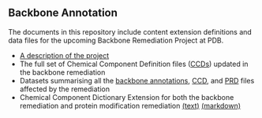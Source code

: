 ## Backbone Annotation

The documents in this repository include content extension definitions and data 
files for the upcoming Backbone Remediation Project at PDB.

- [A description of the project](Backbone.md)
- The full set of Chemical Component Definition files ([CCDs](data/data.md)) updated in the backbone 
remediation
- Datasets summarising 
all the [backbone annotations](data/summaries/full_backbone_annotation.xlsx), 
[CCD](data/summaries/ccd_list.csv), and [PRD](data/summaries/prd_list.csv) files affected 
by the remediation
- Chemical Component Dictionary Extension for both the backbone remediation and 
protein modification remediation [(text)](dict/ptm-extension.dic) 
[(markdown)](dict/ptm-extension.md)

